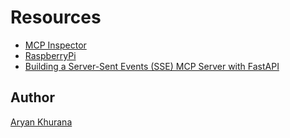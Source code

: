 # Resources

- [MCP Inspector](https://github.com/modelcontextprotocol/inspector)
- [RaspberryPi](https://www.raspberrypi.com)
- [Building a Server-Sent Events (SSE) MCP Server with FastAPI](https://www.ragie.ai/blog/building-a-server-sent-events-sse-mcp-server-with-fastapi)

## Author

[Aryan Khurana](https://github.com/AryanK1511)
